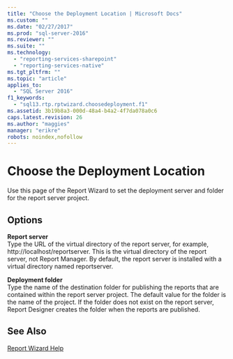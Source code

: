 ```yaml
---
title: "Choose the Deployment Location | Microsoft Docs"
ms.custom: ""
ms.date: "02/27/2017"
ms.prod: "sql-server-2016"
ms.reviewer: ""
ms.suite: ""
ms.technology: 
  - "reporting-services-sharepoint"
  - "reporting-services-native"
ms.tgt_pltfrm: ""
ms.topic: "article"
applies_to: 
  - "SQL Server 2016"
f1_keywords: 
  - "sql13.rtp.rptwizard.choosedeployment.f1"
ms.assetid: 3b19b8a3-000d-48a4-b4a2-4f7da078a0c6
caps.latest.revision: 26
ms.author: "maggies"
manager: "erikre"
robots: noindex,nofollow
---
```

# Choose the Deployment Location
  Use this page of the Report Wizard to set the deployment server and folder for the report server project.  
  
## Options  
 **Report server**  
 Type the URL of the virtual directory of the report server, for example, http://localhost/reportserver. This is the virtual directory of the report server, not Report Manager. By default, the report server is installed with a virtual directory named reportserver.  
  
 **Deployment folder**  
 Type the name of the destination folder for publishing the reports that are contained within the report server project. The default value for the folder is the name of the project. If the folder does not exist on the report server, Report Designer creates the folder when the reports are published.  
  
## See Also  
 [Report Wizard Help](../a9retired/report-wizard-help.md)  
  
  